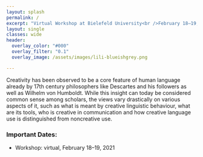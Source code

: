 ```yaml
---
layout: splash
permalink: /
excerpt: "Virtual Workshop at Bielefeld University<br />February 18–19, 2021"
layout: single
classes: wide
header:
  overlay_color: "#000"
  overlay_filter: "0.1"
  overlay_image: /assets/images/lili-blueishgrey.png

---
```


Creativity has been observed to be a core feature of human language already by 17th
century philosophers like Descartes and his followers as well as Wilhelm von Humboldt.
While this insight can today be considered common sense among scholars, the views
vary drastically on various aspects of it, such as what is meant by creative linguistic behaviour,
what are its tools, who is creative in communication and how creative language
use is distinguished from noncreative use.


### Important Dates:

* Workshop: virtual, February 18–19, 2021


